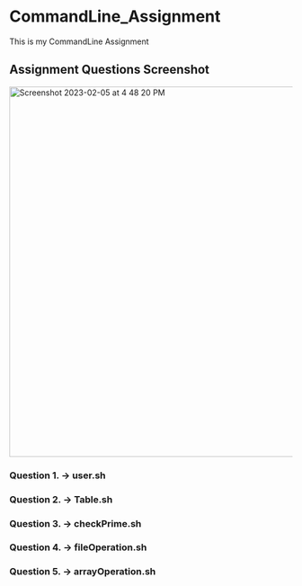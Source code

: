 # CommandLine_Assignment
This is my CommandLine Assignment

## Assignment Questions Screenshot
<img width="659" alt="Screenshot 2023-02-05 at 4 48 20 PM" src="https://user-images.githubusercontent.com/122456892/216816079-7c2ddf6b-b687-4b39-9a1e-555e723ac3fc.png">

### Question 1. -> user.sh
### Question 2. -> Table.sh
### Question 3. -> checkPrime.sh
### Question 4. -> fileOperation.sh
### Question 5. -> arrayOperation.sh
